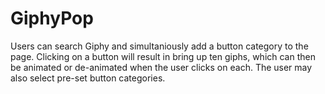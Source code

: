 # GiphyPop


Users can search Giphy and simultaniously add a button category to the page.  Clicking on a button will result in bring up ten giphs, which can then be animated or de-animated when the user clicks on each.  The user may also select pre-set button categories.